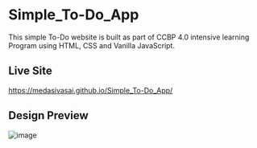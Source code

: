 # Simple_To-Do_App
This simple To-Do website is built as part of CCBP 4.0 intensive learning Program using HTML, CSS and Vanilla JavaScript. 

## Live Site
https://medasivasai.github.io/Simple_To-Do_App/

## Design Preview 
![image](https://github.com/medasivasai/Simple_To-Do_App/assets/83161832/d91afeae-10af-4186-ab6b-0659abed2569)

